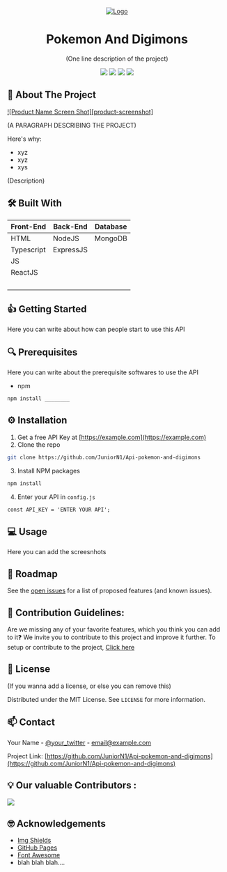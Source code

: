 <!-- PROJECT LOGO -->
<br />
<p align="center">
  <a href="https://github.com/roshanlam/ReadMeTemplate/">
    <img src="https://raw.githubusercontent.com/varunwho/Api-pokemon-and-digimons/main/pokemon-digimon.png" alt="Logo">
  </a>

  <h1 align="center">Pokemon And Digimons</h1>

  <p align="center">
    (One line description of the project)
    <br />
  </p>
</p>
<div align="center">
    <a href="https://github.com/JuniorN1/Api-pokemon-and-digimons"><img src="https://badges.frapsoft.com/os/v1/open-source.svg?v=103"></a>
    <a href="https://github.com/JuniorN1/Api-pokemon-and-digimons"><img src="https://img.shields.io/badge/Built%20by-developers%20%3C%2F%3E-0059b3"></a>
    <a href="https://github.com/JuniorN1/Api-pokemon-and-digimons"><img src="https://img.shields.io/static/v1.svg?label=Contributions&message=Welcome&color=yellow"></a>
    <a href="https://github.com/JuniorN1/Api-pokemon-and-digimons"><img src="https://img.shields.io/badge/Maintained%3F-yes-brightgreen.svg?v=103"></a>
</div>

<!-- ABOUT THE PROJECT -->
## 📖 About The Project

[![Product Name Screen Shot][product-screenshot]](https://github.com/JuniorN1/Api-pokemon-and-digimons)

(A PARAGRAPH DESCRIBING THE PROJECT)

Here's why:
* xyz
* xyz
* xys

(Description)

## 🛠️ Built With
| Front-End | Back-End  | Database   |
| --------  | --------- | ---------- |
| HTML      | NodeJS    | MongoDB    |
| Typescript| ExpressJS | &nbsp;     |
| JS        | &nbsp;    | &nbsp;     |
| ReactJS   | &nbsp;    | &nbsp;     |
| &nbsp;    | &nbsp;    | &nbsp;     |



<!-- GETTING STARTED -->
## 👍 Getting Started

Here you can write about how can people start to use this API

## 🔍 Prerequisites

Here you can write about the prerequisite softwares to use the API
* npm
```sh
npm install ________
```

## ⚙️ Installation

1. Get a free API Key at [https://example.com](https://example.com)
2. Clone the repo
```sh
git clone https://github.com/JuniorN1/Api-pokemon-and-digimons
```
3. Install NPM packages
```sh
npm install
```
4. Enter your API in `config.js`
```JS
const API_KEY = 'ENTER YOUR API';
```

<!-- USAGE EXAMPLES -->
## 💻 Usage

Here you can add the screesnhots


<!-- ROADMAP -->
## 🚧 Roadmap

See the [open issues](https://github.com/JuniorN1/Api-pokemon-and-digimons/issues) for a list of proposed features (and known issues).



<!-- CONTRIBUTING -->
## 🤝 Contribution Guidelines:
Are we missing any of your favorite features, which you think you can add to it❓ We invite you to contribute to this project and improve it further.
To setup or contribute to the project, [Click here](https://github.com/JuniorN1/Api-pokemon-and-digimons/main/CONTRIBUTING.md)


<!-- LICENSE -->
## 📝 License
(If you wanna add a license, or else you can remove this)

Distributed under the MIT License. See `LICENSE` for more information.


<!-- CONTACT -->
## 📫 Contact

Your Name - [@your_twitter](https://twitter.com/your_username) - email@example.com

Project Link: [https://github.com/JuniorN1/Api-pokemon-and-digimons](https://github.com/JuniorN1/Api-pokemon-and-digimons)


## 💡 Our valuable Contributors :

<a href="https://github.com/JuniorN1/Api-pokemon-and-digimons/graphs/contributors">
  <img src="https://contributors-img.web.app/image?repo=JuniorN1/Api-pokemon-and-digimons" />
</a>

<!-- ACKNOWLEDGEMENTS -->
## 🤓 Acknowledgements
* [Img Shields](https://shields.io)
* [GitHub Pages](https://pages.github.com)
* [Font Awesome](https://fontawesome.com)
* blah blah blah....
